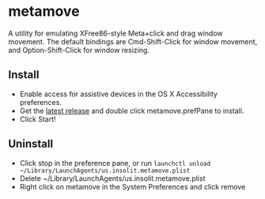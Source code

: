 # metamove

A utility for emulating XFree86-style Meta+click and drag window movement. The default bindings are Cmd-Shift-Click for window movement, and Option-Shift-Click for window resizing.

## Install
* Enable access for assistive devices in the OS X Accessibility preferences.
* Get the [latest release](https://github.com/jmgao/metamove/releases/tag/v0.2.1) and double click metamove.prefPane to install.
* Click Start!

## Uninstall
* Click stop in the preference pane, or run `launchctl unload ~/Library/LaunchAgents/us.insolit.metamove.plist` 
* Delete ~/Library/LaunchAgents/us.insolit.metamove.plist
* Right click on metamove in the System Preferences and click remove
